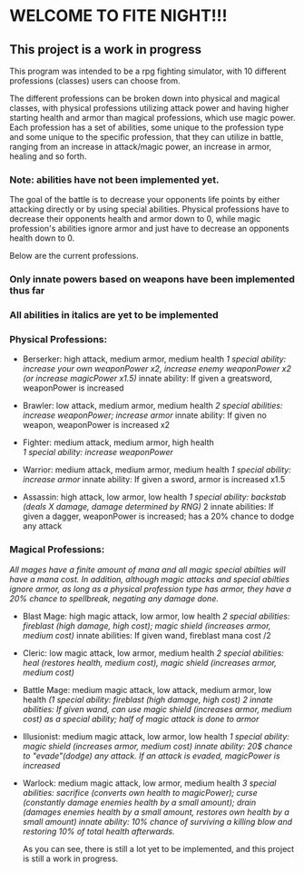 # WELCOME TO FITE NIGHT!!!

## This project is a work in progress

This program was intended to be a rpg fighting simulator, with 10 different professions (classes) users can choose from.

The different professions can be broken down into physical and magical classes, with physical professions utilizing attack power and having higher starting health and armor than magical professions, which use magic power. Each profession has a set of abilities, some unique to the profession type and some unique to the specific profession, that they can utilize in battle, ranging from an increase in attack/magic power, an increase in armor, healing and so forth.

### Note: abilities have not been implemented yet.

The goal of the battle is to decrease your opponents life points by either attacking directly or by using special abilities. Physical professions have to decrease their opponents health and armor down to 0, while magic profession's abilities ignore armor and just have to decrease an opponents health down to 0.

Below are the current professions.

### Only innate powers based on weapons have been implemented thus far
### All abilities in italics are yet to be implemented

### Physical Professions:

- Berserker: high attack, medium armor, medium health
          *1 special ability: increase your own weaponPower x2, increase enemy weaponPower x2 (or increase magicPower x1.5)*
          innate ability: If given a greatsword, weaponPower is increased

- Brawler: low attack, medium armor, medium health
        *2 special abilities: increase weaponPower; increase armor*
        innate ability: If given no weapon, weaponPower is increased x2

- Fighter: medium attack, medium armor, high health                            
        *1 special ability: increase weaponPower*

- Warrior: medium attack, medium armor, medium health
        *1 special ability: increase armor*
        innate ability: If given a sword, armor is increased x1.5

- Assassin: high attack, low armor, low health
        *1 special ability: backstab (deals X damage, damage determined by RNG)*
        2 innate abilities: If given a dagger, weaponPower is increased; has a 20% chance to dodge any attack

### Magical Professions:

*All mages have a finite amount of mana and all magic special abilties will have a mana cost. In addition, although magic attacks and special abilties ignore armor, as long as a physical profession type has armor, they have a 20% chance to spellbreak, negating any damage done.*

- Blast Mage: high magic attack, low armor, low health
        *2 special abilities: fireblast (high damage, high cost); magic shield (increases armor, medium cost)*
        innate abilities: If given wand, fireblast mana cost /2

- Cleric: low magic attack, low armor, medium health
        *2 special abilities: heal (restores health, medium cost), magic shield (increases armor, medium cost)*

- Battle Mage: medium magic attack, low attack, medium armor, low health
        *(1 special ability: fireblast (high damage, high cost)*
        *2 innate abilities: If given wand, can use magic shield (increases armor, medium cost) as a special ability; half of magic attack is done to armor*

- Illusionist: medium magic attack, low armor, low health
        *1 special ability: magic shield (increases armor, medium cost)*
        *innate ability: 20$ chance to "evade"(dodge) any attack. If an attack is evaded, magicPower is increased*

- Warlock: medium magic attack, low armor, medium health
        *3 special abilities: sacrifice (converts own health to magicPower); curse (constantly damage enemies health by a small amount); drain (damages enemies health by a small amount, restores own health by a small amount)*
        *innate ability: 10% chance of surviving a killing blow and restoring 10% of total health afterwards.*

  As you can see, there is still a lot yet to be implemented, and this project is still a work in progress.
